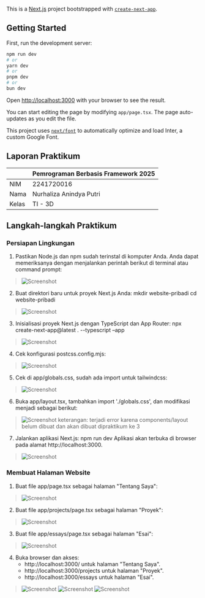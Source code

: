 This is a [Next.js](https://nextjs.org/) project bootstrapped with [`create-next-app`](https://github.com/vercel/next.js/tree/canary/packages/create-next-app).

## Getting Started

First, run the development server:

```bash
npm run dev
# or
yarn dev
# or
pnpm dev
# or
bun dev
```

Open [http://localhost:3000](http://localhost:3000) with your browser to see the result.

You can start editing the page by modifying `app/page.tsx`. The page auto-updates as you edit the file.

This project uses [`next/font`](https://nextjs.org/docs/basic-features/font-optimization) to automatically optimize and load Inter, a custom Google Font.

## Laporan Praktikum

|  | Pemrograman Berbasis Framework 2025 |
|--|--|
| NIM |  2241720016|
| Nama |  Nurhaliza Anindya Putri |
| Kelas | TI - 3D |

##  Langkah-langkah Praktikum 
### Persiapan Lingkungan

1. Pastikan Node.js dan npm sudah terinstal di komputer Anda. Anda dapat memeriksanya dengan menjalankan perintah berikut di terminal atau command prompt: 

> ![Screenshot](assets-report/1/01.png)

2. Buat direktori baru untuk proyek Next.js Anda: 
mkdir website-pribadi 
cd website-pribadi 

> ![Screenshot](assets-report/1/02.png)

3. Inisialisasi proyek Next.js dengan TypeScript dan App Router: 
npx create-next-app@latest . --typescript –app 

> ![Screenshot](assets-report/1/03.png)

4. Cek konfigurasi postcss.config.mjs: 

> ![Screenshot](assets-report/1/04.png)

5. Cek di app/globals.css, sudah ada import untuk tailwindcss: 

> ![Screenshot](assets-report/1/05.png)

6. Buka app/layout.tsx, tambahkan import './globals.css', dan modifikasi menjadi sebagai berikut: 

> ![Screenshot](assets-report/1/06.png)
> keterangan: terjadi error karena components/layout belum dibuat dan akan dibuat dipraktikum ke 3

7. Jalankan aplikasi Next.js: 
npm run dev 
Aplikasi akan terbuka di browser pada alamat http://localhost:3000. 

> ![Screenshot](assets-report/1/07.png)

### Membuat Halaman Website 
1. Buat file app/page.tsx sebagai halaman "Tentang Saya": 

> ![Screenshot](assets-report/2/01.png)

2. Buat file app/projects/page.tsx sebagai halaman "Proyek": 

> ![Screenshot](assets-report/2/02.png)

3. Buat file app/essays/page.tsx sebagai halaman "Esai": 

> ![Screenshot](assets-report/2/03.png)

4. Buka browser dan akses: 
    - http://localhost:3000/ untuk halaman "Tentang Saya". 
    - http://localhost:3000/projects untuk halaman "Proyek". 
    - http://localhost:3000/essays untuk halaman "Esai".

> ![Screenshot](assets-report/2/04.png)
> ![Screenshot](assets-report/2/05.png)
> ![Screenshot](assets-report/2/06.png)
